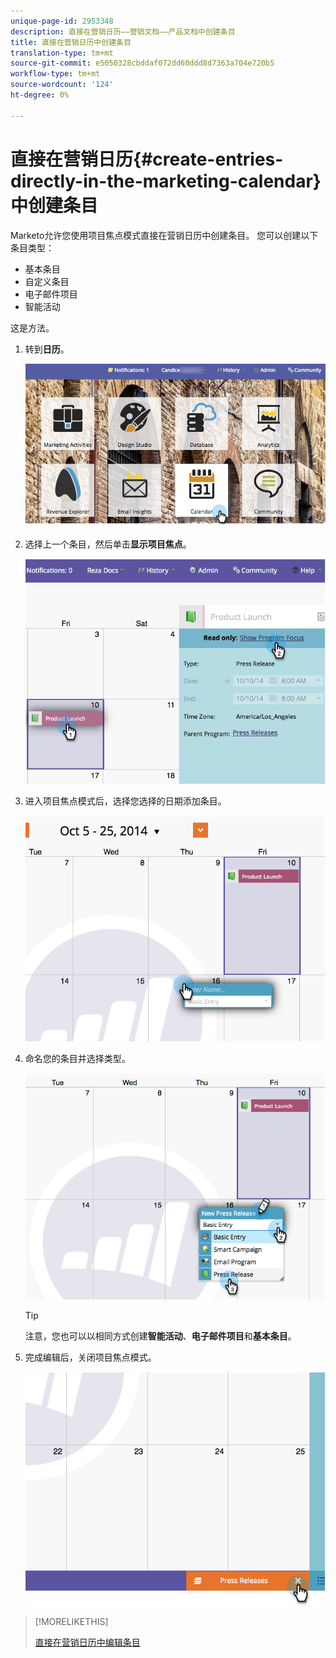 ```yaml
---
unique-page-id: 2953348
description: 直接在营销日历——营销文档——产品文档中创建条目
title: 直接在营销日历中创建条目
translation-type: tm+mt
source-git-commit: e5050328cbddaf072dd60ddd8d7363a704e720b5
workflow-type: tm+mt
source-wordcount: '124'
ht-degree: 0%

---
```



# 直接在营销日历{#create-entries-directly-in-the-marketing-calendar}中创建条目

Marketo允许您使用项目焦点模式直接在营销日历中创建条目。 您可以创建以下条目类型：

* 基本条目
* 自定义条目
* 电子邮件项目
* 智能活动

这是方法。

1. 转到&#x200B;**日历**。

   ![](assets/2017-05-10-15-30-47-2.png)

1. 选择上一个条目，然后单击&#x200B;**显示项目焦点**。

   ![](assets/image2014-10-20-13-3a7-3a55.png)

1. 进入项目焦点模式后，选择您选择的日期添加条目。

   ![](assets/image2014-10-20-13-3a8-3a6.png)

1. 命名您的条目并选择类型。

   ![](assets/image2014-10-20-13-3a8-3a19.png)

   >[!TIP]
   >
   >注意，您也可以以相同方式创建&#x200B;**智能活动**、**电子邮件项目**&#x200B;和&#x200B;**基本条目**。

1. 完成编辑后，关闭项目焦点模式。

   ![](assets/image2014-10-20-13-3a8-3a29.png)

>[!MORELIKETHIS]
>
>[直接在营销日历中编辑条目](edit-entries-directly-in-the-marketing-calendar.md)
